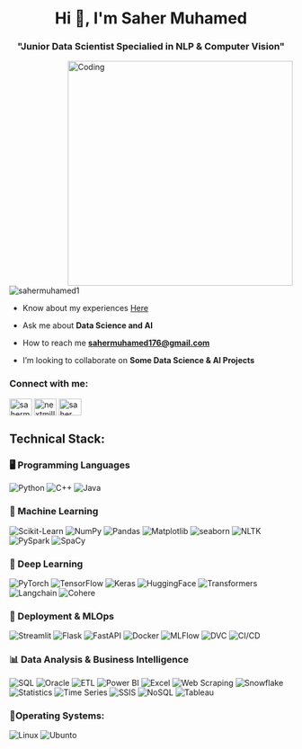 <h1 align="center">Hi 👋, I'm Saher Muhamed</h1>
<h3 align="center">"Junior Data Scientist Specialied in NLP & Computer Vision"</h3>
<img align="right" alt="Coding" Width="400" src="https://imgs.search.brave.com/5Mj33Hh8eEQg4xptz-eDPZCFRAvsYJ2YQiriUZuh6dc/rs:fit:860:0:0/g:ce/aHR0cHM6Ly9tZWRp/YTAuZ2lwaHkuY29t/L21lZGlhL3YxLlky/bGtQVGM1TUdJM05q/RXhOM2hqTVRBeU4z/QnBiemhvTldVMmRY/WmpaR05tYkRsemRt/VnZOMmgwZFdGNU1Y/ZDBiMlExYnlabGNE/MTJNVjluYVdaelgz/TmxZWEpqYUNaamRE/MW4vMTNIZ3dHc1hG/MGFpR1kvMjAwLmdp/Zg.gif">
<p align="left"> <img src="https://komarev.com/ghpvc/?username=sahermuhamed1&label=Profile%20views&color=0e75b6&style=flat" alt="sahermuhamed1" /> </p>

-  Know about my experiences [Here](https://drive.google.com/file/d/11Brn_ob6a7nrARWYLrPvJ6BKoQX6s7Gv/view?usp=sharing)

-  Ask me about **Data Science and AI**

-  How to reach me **sahermuhamed176@gmail.com**


-  I’m looking to collaborate on **Some Data Science & AI Projects**


<h3 align="left">Connect with me:</h3>
<p align="left">
<a href="https://linkedin.com/in/sahermuhamed" target="blank"><img align="center" src="https://raw.githubusercontent.com/rahuldkjain/github-profile-readme-generator/master/src/images/icons/Social/linked-in-alt.svg" alt="sahermuhamed" height="30" width="40" /></a>
<a href="https://kaggle.com/nextmillionaire" target="blank"><img align="center" src="https://raw.githubusercontent.com/rahuldkjain/github-profile-readme-generator/master/src/images/icons/Social/kaggle.svg" alt="nextmillionaire" height="30" width="40" /></a>
<a href="https://fb.com/saher muhamed" target="blank"><img align="center" src="https://raw.githubusercontent.com/rahuldkjain/github-profile-readme-generator/master/src/images/icons/Social/facebook.svg" alt="saher muhamed" height="30" width="40" /></a>
</p>

## Technical Stack:

### 🖥️ Programming Languages
![Python](https://img.shields.io/badge/Python-3776AB?style=flat&logo=python&logoColor=white)
![C++](https://img.shields.io/badge/C%2B%2B-00599C?style=flat&logo=c%2B%2B&logoColor=white)
![Java](https://img.shields.io/badge/Java-007396?style=flat&logo=java&logoColor=white)

### 🤖 Machine Learning
![Scikit-Learn](https://img.shields.io/badge/Scikit--Learn-F7931E?style=flat&logo=scikit-learn&logoColor=white)
![NumPy](https://img.shields.io/badge/NumPy-013243?style=flat&logo=numpy&logoColor=white)
![Pandas](https://img.shields.io/badge/Pandas-150458?style=flat&logo=pandas&logoColor=white)
![Matplotlib](https://img.shields.io/badge/Matplotlib-315796?style=flat&logo=matplotlib&logoColor=white)
![seaborn](https://img.shields.io/badge/seaborn-315796?style=flat&logo=seaborn&logoColor=white)
![NLTK](https://img.shields.io/badge/NLTK-339933?style=flat&logo=nltk&logoColor=white)
![PySpark](https://img.shields.io/badge/PySpark-E25A1C?style=flat&logo=apache-spark&logoColor=white)
![SpaCy](https://img.shields.io/badge/SpaCy-000000?style=flat&logo=spacy&logoColor=white) <!-- Need more info about it -->


### 🧠 Deep Learning 
![PyTorch](https://img.shields.io/badge/PyTorch-EE4C2C?style=flat&logo=pytorch&logoColor=white)
![TensorFlow](https://img.shields.io/badge/TensorFlow-FF6F00?style=flat&logo=tensorflow&logoColor=white)
![Keras](https://img.shields.io/badge/Keras-FF0000?style=flat&logo=keras&logoColor=white)
![HuggingFace](https://img.shields.io/badge/-HuggingFace-FDEE21?style=flat&logo=HuggingFace&logoColor=black)
![Transformers](https://img.shields.io/badge/Transformers-000000?style=flat&logo=huggingface&logoColor=white)
![Langchain](https://img.shields.io/badge/Langchain-000000?style=flat&logo=langchain&logoColor=white) <!-- Need more info about it -->
![Cohere](https://img.shields.io/badge/Cohere-00A3E0?style=flat&logo=cohere&logoColor=white) <!-- Need more info about it -->


### 🚀 Deployment & MLOps
![Streamlit](https://img.shields.io/badge/Streamlit-FF4B4B?style=flat&logo=streamlit&logoColor=white)
![Flask](https://img.shields.io/badge/Flask-000000?style=flat&logo=flask&logoColor=white)
![FastAPI](https://img.shields.io/badge/FastAPI-009688?style=flat&logo=fastapi&logoColor=white) <!-- Need more info about it -->
![Docker](https://img.shields.io/badge/Docker-2496ED?style=flat&logo=docker&logoColor=white) <!-- Need more info about it -->
![MLFlow](https://img.shields.io/badge/MLFlow-000000?style=flat&logo=mlflow&logoColor=white) <!-- Need more info about it -->
![DVC](https://img.shields.io/badge/DVC-0055FF?style=flat&logo=dvc&logoColor=white) <!-- Need more info about it -->
![CI/CD](https://img.shields.io/badge/CI%2FCD-FF69B4?style=flat&logo=githubactions&logoColor=white) <!-- Need more info about it -->


### 📊 Data Analysis & Business Intelligence
![SQL](https://img.shields.io/badge/SQL-4479A1?style=flat&logo=microsoft-sql-server&logoColor=white)
![Oracle](https://img.shields.io/badge/Oracle-F80000?style=flat&logo=Oracle&logoColor=white)
![ETL](https://img.shields.io/badge/ETL-FE7A16?style=flat&logo=etl&logoColor=white)
![Power BI](https://img.shields.io/badge/Power%20BI-F2C811?style=flat&logo=power-bi&logoColor=white)
![Excel](https://img.shields.io/badge/Excel-217346?style=flat&logo=microsoft-excel&logoColor=white)
![Web Scraping](https://img.shields.io/badge/Web%20Scraping-000000?style=flat&logo=web-scraping&logoColor=white)
![Snowflake](https://img.shields.io/badge/Snowflake-00E7B7?style=flat&logo=snowflake&logoColor=white) <!-- Need more info about it -->
![Statistics](https://img.shields.io/badge/Statistics-4B0082?style=flat&logo=statistics&logoColor=white)
![Time Series](https://img.shields.io/badge/Time%20Series-FF4500?style=flat&logo=time-series&logoColor=white) <!-- Need more info about it -->
![SSIS](https://img.shields.io/badge/SSIS-FF2C20?style=flat&logo=microsoft&logoColor=white) <!-- Need more info about it -->
![NoSQL](https://img.shields.io/badge/NoSQL-5382A1?style=flat&logo=nosql&logoColor=white) <!-- Need more info about it -->
![Tableau](https://img.shields.io/badge/Tableau-E97627?style=flat&logo=tableau&logoColor=white) <!-- Need more info about it -->


### 👾Operating Systems:
![Linux](https://img.shields.io/badge/Linux-FCC624?style=plastic&logo=linux&logoColor=black)
![Ubunto](https://img.shields.io/badge/Ubuntu-E95420?style=plastic&logo=ubuntu&logoColor=white)

